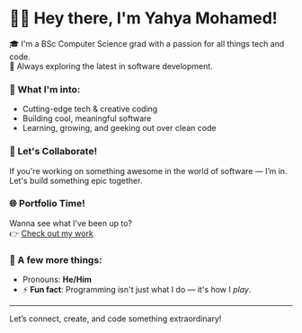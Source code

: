 # 👨‍💻 Hey there, I'm Yahya Mohamed!

🎓 I'm a BSc Computer Science grad with a passion for all things tech and code.  
🚀 Always exploring the latest in software development.

### 👀 What I'm into:
- Cutting-edge tech & creative coding
- Building cool, meaningful software
- Learning, growing, and geeking out over clean code

### 🤝 Let's Collaborate!
If you're working on something awesome in the world of software — I’m in. Let's build something epic together.

### 🌐 Portfolio Time!
Wanna see what I’ve been up to?  
👉 [Check out my work](https://yahyaww-portfolio.vercel.app)

### 💬 A few more things:
- Pronouns: **He/Him**  
- ⚡ **Fun fact**: Programming isn't just what I do — it's how I *play*.

---

Let’s connect, create, and code something extraordinary!


<!---
yahya-mohamed-1/yahya-mohamed-1 is a ✨ special ✨ repository because its `README.md` (this file) appears on your GitHub profile.
You can click the Preview link to take a look at your changes.
--->
